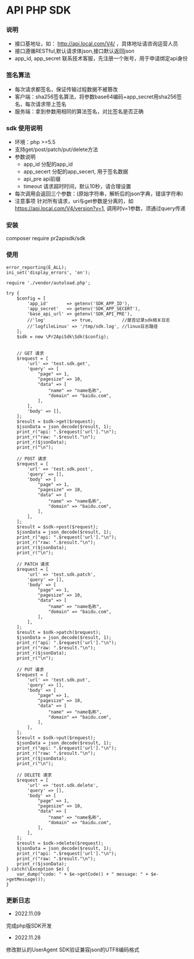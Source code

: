 # API PHP SDK

### 说明

* 接口基地址，如： http://api.local.com/V4/ ，具体地址请咨询运营人员
* 接口遵循RESTful,默认请求体json,接口默认返回json
* app_id, app_secret 联系技术客服，先注册一个账号，用于申请绑定api身份

### 签名算法

* 每次请求都签名，保证传输过程数据不被篡改
* 客户端：sha256签名算法，将参数base64编码+app_secret用sha256签名，每次请求带上签名
* 服务端：拿到参数用相同的算法签名，对比签名是否正确

### sdk 使用说明

* 环境：php >=5.5
* 支持get/post/patch/put/delete方法
* 参数说明
    * app_id 分配的app_id
    * app_secert 分配的app_secert, 用于签名数据
    * api_pre api前缀
    * timeout 请求超时时间，默认10秒，请合理设置
* 每次调用会返回三个参数：(原始字符串，解析后的json字典，错误字符串)
* 注意事项
    针对所有请求，uri与get参数是分离的，如 https://api.local.com/V4/version?v=1, 调用时v=1参数，须通过query传递

### 安装

composer require pr2apisdk/sdk

### 使用

```
error_reporting(E_ALL);
ini_set('display_errors', 'on');

require './vendor/autoload.php';

try {
    $config = [
        'app_id'       => getenv('SDK_APP_ID'),
        'app_secret'   => getenv('SDK_APP_SECERT'),
        'base_api_url' => getenv('SDK_API_PRE'),
        //'log'          => true,           //是否记录sdk相关日志
        //'logfileLinux' => '/tmp/sdk.log', //linux日志路径
    ];
    $sdk = new \Pr2ApiSdk\Sdk($config);


    // GET 请求
    $request = [
        'url' => 'test.sdk.get',
        'query' => [
            "page" => 1,
            "pagesize" => 10,
            "data" => [
                "name" => "name名称",
                "domain" => "baidu.com",
            ],
        ],
        'body' => [],
    ];
    $result = $sdk->get($request);
    $jsonData = json_decode($result, 1);
    print_r("api: ".$request['url']."\n");
    print_r("raw: ".$result."\n");
    print_r($jsonData);
    print_r("\n");

    // POST 请求
    $request = [
        'url' => 'test.sdk.post',
        'query' => [],
        'body' => [
            "page" => 1,
            "pagesize" => 10,
            "data" => [
                "name" => "name名称",
                "domain" => "baidu.com",
            ],
        ],
    ];
    $result = $sdk->post($request);
    $jsonData = json_decode($result, 1);
    print_r("api: ".$request['url']."\n");
    print_r("raw: ".$result."\n");
    print_r($jsonData);
    print_r("\n");

    // PATCH 请求
    $request = [
        'url' => 'test.sdk.patch',
        'query' => [],
        'body' => [
            "page" => 1,
            "pagesize" => 10,
            "data" => [
                "name" => "name名称",
                "domain" => "baidu.com",
            ],
        ],
    ];
    $result = $sdk->patch($request);
    $jsonData = json_decode($result, 1);
    print_r("api: ".$request['url']."\n");
    print_r("raw: ".$result."\n");
    print_r($jsonData);
    print_r("\n");

    // PUT 请求
    $request = [
        'url' => 'test.sdk.put',
        'query' => [],
        'body' => [
            "page" => 1,
            "pagesize" => 10,
            "data" => [
                "name" => "name名称",
                "domain" => "baidu.com",
            ],
        ],
    ];
    $result = $sdk->put($request);
    $jsonData = json_decode($result, 1);
    print_r("api: ".$request['url']."\n");
    print_r("raw: ".$result."\n");
    print_r($jsonData);
    print_r("\n");

    // DELETE 请求
    $request = [
        'url' => 'test.sdk.delete',
        'query' => [],
        'body' => [
            "page" => 1,
            "pagesize" => 10,
            "data" => [
                "name" => "name名称",
                "domain" => "baidu.com",
            ],
        ],
    ];
    $result = $sdk->delete($request);
    $jsonData = json_decode($result, 1);
    print_r("api: ".$request['url']."\n");
    print_r("raw: ".$result."\n");
    print_r($jsonData);
} catch(\Exception $e) {
    var_dump("code: " + $e->getCode() + " message: " + $e->getMessage());
}
```

### 更新日志

* 2022.11.09

完成php版SDK开发

* 2022.11.28

修改默认的UserAgent
SDK验证兼容json的UTF8编码格式
